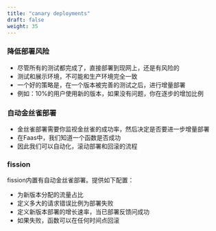 ```yaml
---
title: "canary deployments"
draft: false
weight: 35
---
```


### 降低部署风险

* 尽管所有的测试都完成了，直接部署到现网上，还是有风险的
* 测试和展示环境，不可能和生产环境完全一致
* 一个好的策略是，在一个版本被完善的测试之后，进行增量部署
* 例如：10%的用户使用新的版本，如果没有问题，你在逐步的增加比例

### 自动金丝雀部署

* 金丝雀部署需要你监视金丝雀的成功率，然后决定是否要进一步增量部署
* 在Faas中，我们知道一个函数是否成功
* 因此我们可以自动化，滚动部署和回滚的流程

### fission

fission内置有自动金丝雀部署。提供如下配置：

* 为新版本分配的流量占比
* 定义多大的请求错误比例为部署失败
* 定义新版本部署的增长速率，当已部署反馈问成功
* 如果失败，函数可以在任何时间点回滚